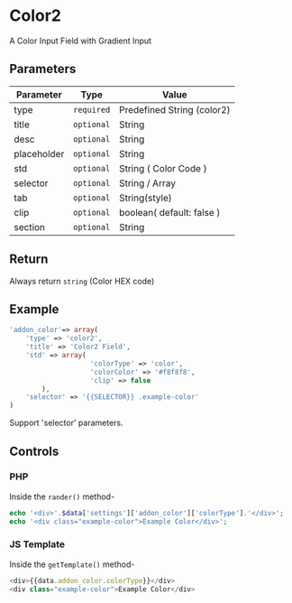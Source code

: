 # Color2
A Color Input Field with Gradient Input
 ## Parameters
Parameter | Type | Value
--- | --- | ---
type | `required` | Predefined String (color2)
title | `optional` | String
desc | `optional` | String
placeholder | `optional` | String
std | `optional` | String ( Color Code )
selector | `optional` | String / Array
tab | `optional` | String(style)
clip | `optional` | boolean( default: false )
section | `optional` | String
 ## Return
Always return `string` (Color HEX code)
 ## Example
```php
'addon_color'=> array(
    'type' => 'color2',
    'title' => 'Color2 Field',
    'std' => array(
					'colorType' => 'color',
					'colorColor' => '#f8f8f8',
					'clip' => false
		),
    'selector' => '{{SELECTOR}} .example-color'
)
```
Support 'selector' parameters.
 ## Controls
### PHP
Inside the `rander()` method-
```php
echo '<div>'.$data['settings']['addon_color']['colorType'].'</div>';
echo '<div class="example-color">Example Color</div>';
```
 ### JS Template
Inside the `getTemplate()` method-
```js
<div>{{data.addon_color.colorType}}</div>
<div class="example-color">Example Color</div>
```
